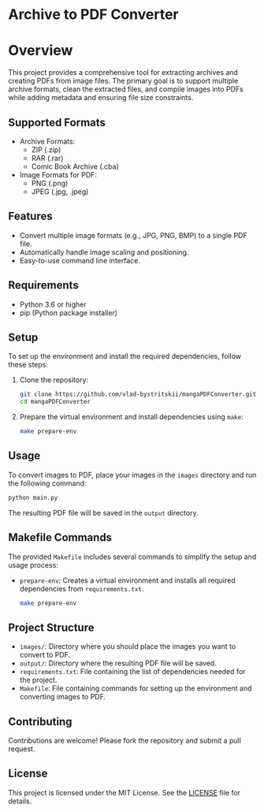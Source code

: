 # Archive to PDF Converter

# Overview
This project provides a comprehensive tool for extracting archives and creating PDFs from image files.
The primary goal is to support multiple archive formats, clean the extracted files, and compile images into PDFs while adding metadata and ensuring file size constraints.

## Supported Formats

- Archive Formats:
  - ZIP (.zip)
  - RAR (.rar)
  - Comic Book Archive (.cba)
- Image Formats for PDF:
  - PNG (.png)
  - JPEG (.jpg, .jpeg)

## Features

- Convert multiple image formats (e.g., JPG, PNG, BMP) to a single PDF file.
- Automatically handle image scaling and positioning.
- Easy-to-use command line interface.

## Requirements

- Python 3.6 or higher
- pip (Python package installer)

## Setup

To set up the environment and install the required dependencies, follow these steps:

1. Clone the repository:
    ```bash
    git clone https://github.com/vlad-bystritskii/mangaPDFConverter.git
    cd mangaPDFConverter
    ```

2. Prepare the virtual environment and install dependencies using `make`:
    ```bash
    make prepare-env
    ```

## Usage

To convert images to PDF, place your images in the `images` directory and run the following command:

```bash
python main.py
```

The resulting PDF file will be saved in the `output` directory.

## Makefile Commands

The provided `Makefile` includes several commands to simplify the setup and usage process:

- `prepare-env`: Creates a virtual environment and installs all required dependencies from `requirements.txt`.
    ```bash
    make prepare-env
    ```

## Project Structure

- `images/`: Directory where you should place the images you want to convert to PDF.
- `output/`: Directory where the resulting PDF file will be saved.
- `requirements.txt`: File containing the list of dependencies needed for the project.
- `Makefile`: File containing commands for setting up the environment and converting images to PDF.

## Contributing

Contributions are welcome! Please fork the repository and submit a pull request.

## License

This project is licensed under the MIT License. See the [LICENSE](LICENSE) file for details.
